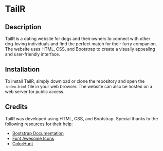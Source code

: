 

# TailR

## Description

TailR is a dating website for dogs and their owners to connect with other dog-loving individuals and find the perfect match for their furry companion. The website uses HTML, CSS, and Bootstrap to create a visually appealing and user-friendly interface.


## Installation

To install TailR, simply download or clone the repository and open the `index.html` file in your web browser. The website can also be hosted on a web server for public access.

## Credits

TailR was developed  using HTML, CSS, and Bootstrap. Special thanks to the following resources for their help:

- [Bootstrap Documentation](https://getbootstrap.com/docs/5.0/getting-started/introduction/)
- [Font Awesome Icons](https://fontawesome.com/)
- [ColorHunt]([https://unsplash.com/](https://colorhunt.co/))
